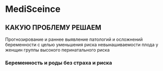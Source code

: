 # MediSceince

## КАКУЮ ПРОБЛЕМУ РЕШАЕМ
Прогнозирование и раннее выявление патологий и осложнений беременности с целью уменьшения риска невынашиваемости плода у женщин группы высокого перинатального риска

### Беременность и роды без страха и риска
